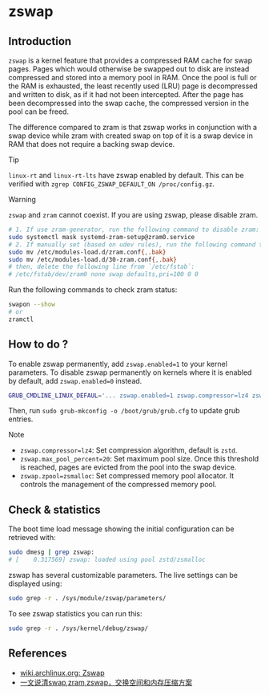 # zswap

## Introduction

`zswap` is a kernel feature that provides a compressed RAM cache for swap pages. Pages which would otherwise be swapped out to disk are instead compressed and stored into a memory pool in RAM. Once the pool is full or the RAM is exhausted, the least recently used (LRU) page is decompressed and written to disk, as if it had not been intercepted. After the page has been decompressed into the swap cache, the compressed version in the pool can be freed.

The difference compared to zram is that zswap works in conjunction with a swap device while zram with created swap on top of it is a swap device in RAM that does not require a backing swap device.

> [!TIP]
> `linux-rt` and `linux-rt-lts` have zswap enabled by default. This can be verified with `zgrep CONFIG_ZSWAP_DEFAULT_ON /proc/config.gz`.

> [!WARNING]
> `zswap` and `zram` cannot coexist. If you are using zswap, please disable zram.

```sh
# 1. If use zram-generator, run the following command to disable zram:
sudo systemctl mask systemd-zram-setup@zram0.service
# 2. If manually set (based on udev rules), run the following command to disable zram:
sudo mv /etc/modules-load.d/zram.conf{,.bak}
sudo mv /etc/modules-load.d/30-zram.conf{,.bak}
# then, delete the following line from `/etc/fstab`:
# /etc/fstab/dev/zram0 none swap defaults,pri=100 0 0
```

Run the following commands to check zram status:

```sh
swapon --show
# or
zramctl
```

## How to do ?

To enable zswap permanently, add `zswap.enabled=1` to your kernel parameters. To disable zswap permanently on kernels where it is enabled by default, add `zswap.enabled=0` instead.

```sh
GRUB_CMDLINE_LINUX_DEFAUL='... zswap.enabled=1 zswap.compressor=lz4 zswap.max_pool_percent=20 zswap.zpool=zsmalloc ...'
```

Then, run `sudo grub-mkconfig -o /boot/grub/grub.cfg` to update grub entries.

> [!NOTE]
>
> - `zswap.compressor=lz4`: Set compression algorithm, default is `zstd`.
> - `zswap.max_pool_percent=20`: Set maximum pool size. Once this threshold is reached, pages are evicted from the pool into the swap device.
> - `zswap.zpool=zsmalloc`: Set compressed memory pool allocator. It controls the management of the compressed memory pool.

## Check & statistics

The boot time load message showing the initial configuration can be retrieved with:

```sh
sudo dmesg | grep zswap:
# [    0.317569] zswap: loaded using pool zstd/zsmalloc
```

zswap has several customizable parameters. The live settings can be displayed using:

```sh
sudo grep -r . /sys/module/zswap/parameters/
```

To see zswap statistics you can run this:

```sh
sudo grep -r . /sys/kernel/debug/zswap/
```

## References

- [wiki.archlinux.org: Zswap](https://wiki.archlinux.org/title/Zswap)
- [一文说清swap,zram,zswap，交换空间和内存压缩方案](https://bbs.deepin.org/post/270814)
